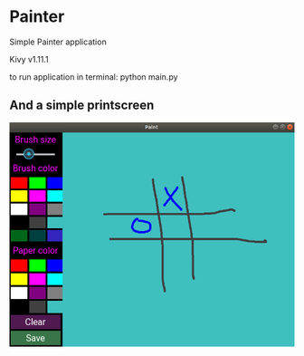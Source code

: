 # Painter
Simple Painter application

Kivy v1.11.1

to run application in terminal: python main.py

## And a simple printscreen
![printscreen](screen.png)
